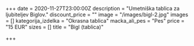 +++
date = 2020-11-27T23:00:00Z
description = "Umetniška tablica za ljubiteljev Biglov."
discount_price = ""
image = "/images/bigl-2.jpg"
images = []
kategorija_izdelka = "Okrasna tablica"
macka_ali_pes = "Pes"
price = "15 EUR"
sizes = []
title = "Bigl (tablica)"

+++
